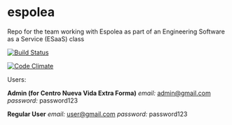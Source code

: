 # espolea
Repo for the team working with Espolea as part of an Engineering Software as a Service (ESaaS) class

[![Build Status](https://travis-ci.org/ESheahan/espolea.svg?branch=master)](https://travis-ci.org/ESheahan/espolea)

[![Code Climate](https://codeclimate.com/repos/56e31e7271bcfb0068003536/badges/9c4785205dd3e036d273/gpa.svg)](https://codeclimate.com/repos/56e31e7271bcfb0068003536/feed)

Users:

**Admin (for Centro Nueva Vida Extra Forma)**
*email:* admin@gmail.com
*password:* password123

**Regular User**
*email:* user@gmail.com
*password:* password123